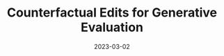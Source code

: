 ---
title: "Counterfactual Edits for Generative Evaluation"
authors:
- Maria Lymperaiou
- Giorgos Filandrianos
- Konstantinos Thomas
- Giorgos Stamou


date: "2023-03-02"

publication: "AAAI-MAKE 2023"

links:
    pdf: https://arxiv.org/abs/2303.01555
    code: https://github.com/geofila/Counterfactual-Edits-for-Generative-Evaluation 
---